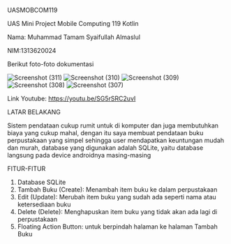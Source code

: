 UASMOBCOM119

UAS Mini Project Mobile Computing 119 Kotlin

Nama: Muhammad Tamam Syaifullah Almaslul

NIM:1313620024

Berikut foto-foto dokumentasi

![Screenshot (311)](https://github.com/tmm02/UASMOBCOM119/assets/73788307/50855a89-20a9-4285-9718-01dda15055b9)
![Screenshot (310)](https://github.com/tmm02/UASMOBCOM119/assets/73788307/244141a5-922e-4405-a8ec-b69ba9d8b453)
![Screenshot (309)](https://github.com/tmm02/UASMOBCOM119/assets/73788307/dcbeaec8-3009-4069-8f9d-5fddc187d6ad)
![Screenshot (308)](https://github.com/tmm02/UASMOBCOM119/assets/73788307/dbc5d03f-dc1d-490b-91a4-77c2e1237d26)
![Screenshot (307)](https://github.com/tmm02/UASMOBCOM119/assets/73788307/197053da-cc33-483e-b88e-6b60852a5ab2)


Link Youtube: https://youtu.be/SG5rSRC2uvI

LATAR BELAKANG  

Sistem pendataan cukup rumit untuk di komputer dan juga membutuhkan biaya yang cukup mahal, dengan itu saya membuat pendataan buku perpustakaan yang simpel sehingga user mendapatkan keuntungan mudah dan murah, database yang digunakan adalah SQLite, yaitu database langsung pada device androidnya masing-masing

FITUR-FITUR
1. Database SQLite
2. Tambah Buku (Create): Menambah item buku ke dalam perpustakaan
3. Edit (Update): Merubah item buku yang sudah ada seperti nama atau ketersediaan buku
4. Delete (Delete): Menghapuskan item buku yang tidak akan ada lagi di perpustakaan
5. Floating Action Button: untuk berpindah halaman ke halaman Tambah Buku
